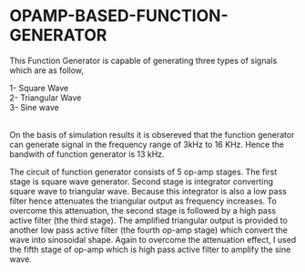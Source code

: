 # OPAMP-BASED-FUNCTION-GENERATOR

<p>This Function Generator is capable of generating three types of signals which are as follow,</p>
1- Square Wave <br>
2- Triangular Wave <br>
3- Sine wave <br>
<br>
<p>On the basis of simulation results it is obsereved that the function generator can generate signal in the frequency range of 3kHz to 16 KHz. Hence the bandwith of function generator is 13 kHz.</p>
<p>The circuit of function generator consists of 5 op-amp stages. The first stage is square wave generator. Second stage is integrator converting square wave to triangular wave. Because this integrator is also a low pass filter hence attenuates the triangular output as frequency increases. To overcome this attenuation, the  second stage is followed by a high pass active filter (the third stage). The amplified triangular output is provided to another low pass active filter (the fourth op-amp stage) which convert the wave into sinosoidal shape. Again to overcome the attenuation effect, I used the fifth stage of op-amp which is high pass active filter to amplify the sine wave.</p>
